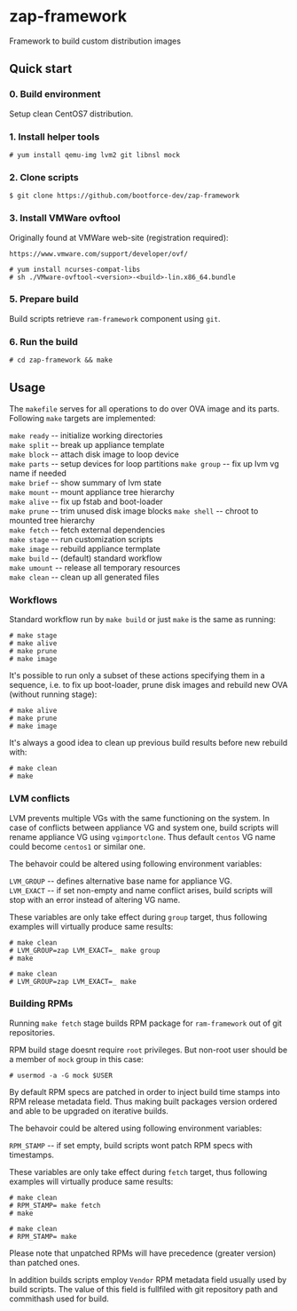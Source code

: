 # zap-framework
Framework to build custom distribution images

## Quick start

### 0. Build environment

Setup clean CentOS7 distribution.

### 1. Install helper tools

```
# yum install qemu-img lvm2 git libnsl mock
```

### 2. Clone scripts

```
$ git clone https://github.com/bootforce-dev/zap-framework
```

### 3. Install VMWare ovftool

Originally found at VMWare web-site (registration required):

    https://www.vmware.com/support/developer/ovf/

```
# yum install ncurses-compat-libs
# sh ./VMware-ovftool-<version>-<build>-lin.x86_64.bundle
```

### 5. Prepare build

Build scripts retrieve `ram-framework` component using `git`.

### 6. Run the build

```
# cd zap-framework && make
```

## Usage

The `makefile` serves for all operations to do over OVA image and its parts.
Following `make` targets are implemented:

`make ready` -- initialize working directories  
`make split` -- break up appliance template  
`make block` -- attach disk image to loop device  
`make parts` -- setup devices for loop partitions
`make group` -- fix up lvm vg name if needed  
`make brief` -- show summary of lvm state  
`make mount` -- mount appliance tree hierarchy  
`make alive` -- fix up fstab and boot-loader  
`make prune` -- trim unused disk image blocks
`make shell` -- chroot to mounted tree hierarchy  
`make fetch` -- fetch external dependencies  
`make stage` -- run customization scripts  
`make image` -- rebuild appliance termplate  
`make build` -- (default) standard workflow  
`make umount` -- release all temporary resources  
`make clean` -- clean up all generated files  

### Workflows

Standard workflow run by `make build` or just `make` is the same as running:

```
# make stage
# make alive
# make prune
# make image
```

It's possible to run only a subset of these actions specifying them in a sequence, i.e.
to fix up boot-loader, prune disk images and rebuild new OVA (without running stage):

```
# make alive
# make prune
# make image
```

It's always a good idea to clean up previous build results before new rebuild with:

```
# make clean
# make
```

### LVM conflicts

LVM prevents multiple VGs with the same functioning on the system.
In case of conflicts between appliance VG and system one,
build scripts will rename appliance VG using `vgimportclone`.
Thus default `centos` VG name could become `centos1` or similar one.

The behavoir could be altered using following environment variables:

`LVM_GROUP` -- defines alternative base name for appliance VG.  
`LVM_EXACT` -- if set non-empty and name conflict arises,
build scripts will stop with an error instead of altering VG name.  

These variables are only take effect during `group` target,
thus following examples will virtually produce same results:


```
# make clean
# LVM_GROUP=zap LVM_EXACT=_ make group
# make
```

```
# make clean
# LVM_GROUP=zap LVM_EXACT=_ make
```

### Building RPMs

Running `make fetch` stage builds RPM package for `ram-framework` out of git repositories.

RPM build stage doesnt require `root` privileges. But non-root user should be a member of `mock` group in this case:

```
# usermod -a -G mock $USER
```

By default RPM specs are patched in order to inject build time stamps into RPM release metadata field.
Thus making built packages version ordered and able to be upgraded on iterative builds.

The behavoir could be altered using following environment variables:

`RPM_STAMP` -- if set empty, build scripts wont patch RPM specs with timestamps.

These variables are only take effect during `fetch` target,
thus following examples will virtually produce same results:

```
# make clean
# RPM_STAMP= make fetch
# make
```

```
# make clean
# RPM_STAMP= make
```

Please note that unpatched RPMs will have precedence (greater version) than patched ones.

In addition builds scripts employ `Vendor` RPM metadata field usually used by build scripts.
The value of this field is fullfiled with git repository path and commithash used for build.
